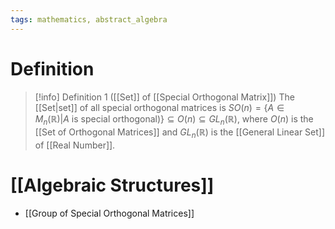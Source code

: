 ```yaml
---
tags: mathematics, abstract_algebra
---
```


# Definition

> [!info] Definition 1 ([[Set]] of [[Special Orthogonal Matrix]])
> The [[Set|set]] of all special orthogonal matrices is $SO(n) = \{A \in M_n(\mathbb{R}) | A\ \text{is special orthogonal})\} \subseteq O(n) \subseteq GL_n(\mathbb{R})$, where $O(n)$ is the [[Set of Orthogonal Matrices]] and $GL_n(\mathbb{R})$ is the [[General Linear Set]] of [[Real Number]].

# [[Algebraic Structures]]
- [[Group of Special Orthogonal Matrices]]